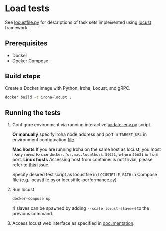 # Load tests

See [locustfile.py](locustfile.py) for descriptions of task sets implemented using [locust](https://github.com/locustio/locust) framework.

## Prerequisites

 * Docker
 * Docker Compose

## Build steps

Create a Docker image with Python, Iroha, Locust, and gRPC.
```sh
docker build -t iroha-locust .
```

## Running the tests

1. Configure environment via running interactive [update-env.py](update-env.py) script.
   
   **Or manually** specify Iroha node address and port in `TARGET_URL` in environment configuration [file](config.env).

    **Mac hosts** If you are running Iroha on the same host as locust, you most likely need to use `docker.for.mac.localhost:50051`, where `50051` is Torii port.
    **Linux hosts** Accessing host from container is not trivial, please refer to [this](https://github.com/docker/for-linux/issues/264) issue.
   
   Specify desired test script as locustfile in `LOCUSTFILE_PATH` in Compose file (e.g. locustfile.py or locustfile-performance.py)

3. Run locust
    ```sh
    docker-compose up
    ```

    4 slaves can be spawned by adding `--scale locust-slave=4` to the previous command.

4. Access locust web interface as specified in [documentation](https://docs.locust.io/en/stable/quickstart.html#open-up-locust-s-web-interface).
